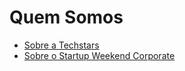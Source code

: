 # Quem Somos
* [Sobre a Techstars](../quem_somos/techstars.md)
* [Sobre o Startup Weekend Corporate](../quem_somos/swcorporate.md)